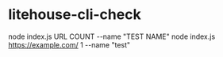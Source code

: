 # litehouse-cli-check

node index.js URL COUNT --name "TEST NAME"
node index.js https://example.com/ 1 --name "test"
